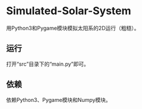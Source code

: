 # Simulated-Solar-System
用Python3和Pygame模块模拟太阳系的2D运行（粗糙）。

## 运行
打开“src”目录下的“main.py”即可。

## 依赖
依赖Python3、Pygame模块和Numpy模块。
